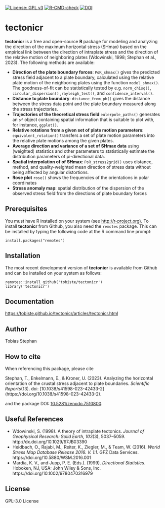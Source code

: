 <!-- badges: start -->
[![License: GPL v3](https://img.shields.io/badge/License-GPL%20v3-blue.svg)](http://www.gnu.org/licenses/gpl-3.0)
[![R-CMD-check](https://github.com/tobiste/tectonicr/workflows/R-CMD-check/badge.svg)](https://github.com/tobiste/tectonicr/actions)
[![DOI](https://zenodo.org/badge/DOI/10.5281/zenodo.7510800.svg)](https://doi.org/10.5281/zenodo.7510800)
<!-- badges: end -->

# tectonicr

**tectonicr** is a free and open-source **R** package for modeling and analyzing the direction of the maximum horizontal stress (SHmax) based on the empirical link between the direction of intraplate stress and the direction of the relative motion of neighboring plates (Wdowinski, 1998; Stephan et al., 2023). The following methods are available:

- **Direction of the plate boundary forces**: `PoR_shmax()` gives the predicted stress field adjacent to a plate boundary, calculated using the relative plate motion of the neighboring plates using the function `model_shmax()`. The goodness-of-fit can be statistically tested by e.g. `norm_chisq()`, `circular_dispersion()` ,`rayleigh_test()`, and `confidence_interval()`.
- **Distance to plate boundary**: `distance_from_pb()` gives the distance between the stress data point and the plate boundary measured along the stress trajectories.
- **Trajectories of the theoretical stress field**  `eulerpole_paths()` generates an  `sf` object containing spatial information that is suitable to plot with, for instance, `ggplot()`. 
- **Relative rotations from a given set of plate motion parameters**: `equivalent_rotation()` transfers a set of plate motion parameters into the relative plate motions among the given plates. 
- **Average direction and variance of a set of SHmax data** using (weighted) statistics and other parameters to statistically estimate the distribution parameters of pi-directional data. 
- **Spatial interpolation of of SHmax**: `PoR_stress2grid()` uses distance, method, and quality-weighted mean direction of stress data without being affected by angular distortions.
- **Rose plot** `rose()` shows the frequencies of the orientations in polar coordinates
- **Stress anomaly map**: spatial distribution of the dispersion of the observed stress field from the directions of plate boundary forces

## Prerequisites

You must have R installed on your system (see http://r-project.org). To install **tectonicr** from Github, you also need the `remotes` package. This can be installed by typing the following code at the R command line prompt:

```
install.packages("remotes")
```

## Installation

The most recent development version of **tectonicr** is available from Github and can be installed on your system as follows:

```
remotes::install_github('tobiste/tectonicr')
library('tectonicr')
```

## Documentation
https://tobiste.github.io/tectonicr/articles/tectonicr.html

## Author
Tobias Stephan

## How to cite
When referencing this package, please cite 

<div class="csl-entry">Stephan, T., Enkelmann, E., &#38; Kroner, U. (2023). Analyzing the horizontal orientation of the crustal stress adjacent to plate boundaries. <i>Scientific Reports</i>(13). doi: [10.1038/s41598-023-42433-2](https://doi.org/10.1038/s41598-023-42433-2).

and the package DOI: [10.5281/zenodo.7510800](https://doi.org/10.5281/zenodo.7510800).


## Useful References
- <div class="csl-entry">Wdowinski, S. (1998). A theory of intraplate tectonics. <i>Journal of Geophysical Research: Solid Earth</i>, <i>103</i>(3), 5037–5059. http://dx.doi.org/10.1029/97JB03390</div>

- <div class="csl-entry">Heidbach, O., Rajabi, M., Reiter, K., Ziegler, M., &#38; Team, W. (2016). <i>World Stress Map Database Release 2016. V. 1.1</i>. GFZ Data Services. https://doi.org/10.5880/WSM.2016.001</div>

- <div class="csl-entry">Mardia, K. V., and Jupp, P. E. (Eds.). (1999). <i>Directional Statistics</i>. Hoboken, NJ, USA: John Wiley & Sons, Inc. https://doi.org/10.1002/9780470316979</div>

## License
GPL-3.0 License
